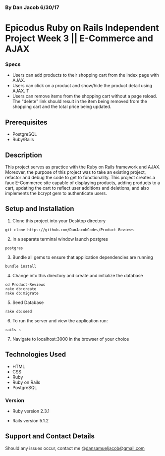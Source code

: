 ### By Dan Jacob 6/30/17

# Epicodus Ruby on Rails Independent Project Week 3 || E-Commerce and AJAX

### Specs
* Users can add products to their shopping cart from the index page with AJAX.
* Users can click on a product and show/hide the product detail using AJAX. T
* Users can remove items from the shopping cart without a page reload. The "delete" link should result in the item being removed from the shopping cart and the total price being updated.

## Prerequisites
* PostgreSQL
* Ruby/Rails

## Description
This project serves as practice with the Ruby on Rails framework and AJAX. Moreover, the purpose of this project was to take an existing project, refactor and debug the code to get to functionality. This project creates a faux E-Commerce site capable of displaying products, adding products to a cart, updating the cart to reflect user additions and deletions, and also implements the bcrypt gem to authenticate users.

## Setup and Installation
1. Clone this project into your Desktop directory
  ```
  git clone https://github.com/DanJacobCodes/Product-Reviews
  ```
2. In a separate terminal window launch postgres
```
postgres
```

3. Bundle all gems to ensure that application dependencies are running
  ```
  bundle install
  ```
4. Change into this directory and create and initialize the database
  ```
  cd Product-Reviews
  rake db:create
  rake db:migrate
  ```

5. Seed Database
```
rake db:seed
```

6. To run the server and view the application run:
```
rails s
```

7. Navigate to localhost:3000 in the browser of your choice


## Technologies Used
* HTML
* CSS
* Ruby
* Ruby on Rails
* PostgreSQL

### Version
* Ruby version
  2.3.1

* Rails version
  5.1.2

## Support and Contact Details
Should any issues occur, contact me @dansamueljacob@gmail.com
